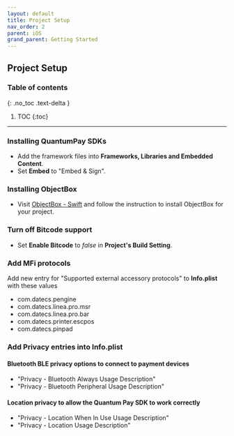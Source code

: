 ```yaml
---
layout: default
title: Project Setup
nav_order: 2
parent: iOS
grand_parent: Getting Started
---
```


## Project Setup

### Table of contents
{: .no_toc .text-delta }

1. TOC
{:toc}

---

### Installing QuantumPay SDKs
* Add the framework files into **Frameworks, Libraries and Embedded Content**.
* Set **Embed** to "Embed & Sign". 

### Installing ObjectBox
* Visit [ObjectBox - Swift](https://swift.objectbox.io) and follow the instruction to install ObjectBox for your project.

### Turn off Bitcode support
* Set **Enable Bitcode** to *false* in **Project's Build Setting**.

### Add MFi protocols
Add new entry for "Supported external accessory protocols" to **Info.plist** with these values

* com.datecs.pengine
* com.datecs.linea.pro.msr
* com.datecs.linea.pro.bar
* com.datecs.printer.escpos
* com.datecs.pinpad

### Add **Privacy** entries into **Info.plist**

#### Bluetooth BLE privacy options to connect to payment devices
* "Privacy - Bluetooth Always Usage Description" 
* "Privacy - Bluetooth Peripheral Usage Description"

#### Location privacy to allow the Quantum Pay SDK to work correctly
* "Privacy - Location When In Use Usage Description" 
* "Privacy - Location Usage Description"